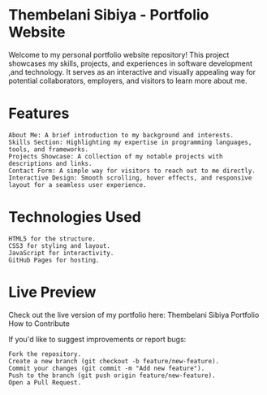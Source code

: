 # Thembelani Sibiya - Portfolio Website

Welcome to my personal portfolio website repository! This project showcases my skills, projects, and experiences in software development ,and technology. It serves as an interactive and visually appealing way for potential collaborators, employers, and visitors to learn more about me.


# Features

    About Me: A brief introduction to my background and interests.
    Skills Section: Highlighting my expertise in programming languages, tools, and frameworks.
    Projects Showcase: A collection of my notable projects with descriptions and links.
    Contact Form: A simple way for visitors to reach out to me directly.
    Interactive Design: Smooth scrolling, hover effects, and responsive layout for a seamless user experience.

# Technologies Used

    HTML5 for the structure.
    CSS3 for styling and layout.
    JavaScript for interactivity.
    GitHub Pages for hosting.

# Live Preview

Check out the live version of my portfolio here: Thembelani Sibiya Portfolio
How to Contribute

If you'd like to suggest improvements or report bugs:

    Fork the repository.
    Create a new branch (git checkout -b feature/new-feature).
    Commit your changes (git commit -m "Add new feature").
    Push to the branch (git push origin feature/new-feature).
    Open a Pull Request.
